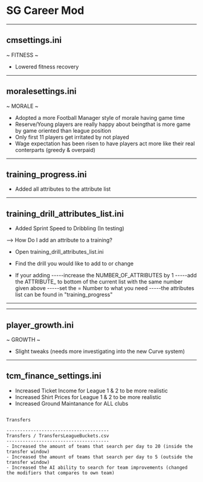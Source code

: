 # SG Career Mod

---------------------------
cmsettings.ini
---------------------------

~ FITNESS ~
- Lowered fitness recovery

---------------------------
moralesettings.ini
---------------------------

~ MORALE ~
- Adopted a more Football Manager style of morale having game time
- Reserve/Young players are really happy about beingthat is more game by game oriented than league position
- Only first 11 players get irritated by not  played
- Wage expectation has been risen to have players act more like their real conterparts (greedy & overpaid)

---------------------------
training_progress.ini
---------------------------

- Added all attributes to the attribute list

---------------------------
training_drill_attributes_list.ini
---------------------------

- Added Sprint Speed to Dribbling (In testing)

--> How Do I add an attribute to a training?

- Open training_drill_attributes_list.ini
- Find the drill you would like to add to or change

- If your adding 
-----increase the NUMBER_OF_ATTRIBUTES by 1
-----add the ATTRIBUTE_ to bottom of the current list with the same number given above
-----set the = Number to what you need
-----the attributes list can be found in "training_progress"
-----

---------------------------
player_growth.ini
---------------------------
 
~ GROWTH ~
- Slight tweaks (needs more investigating into the new Curve system)


---------------------------
tcm_finance_settings.ini
---------------------------

- Increased Ticket Income for League 1 & 2 to be more realistic
- Increased Shirt Prices for League 1 & 2 to be more realistic
- Increased Ground Maintanance for ALL clubs

~~~~~~~~~~~~~~~~~~~~~~~~~~~~~~~~~~~~~~~~~~~~~~~~~~~~~~~~~~~~~~~~~~~~~~~~~~~~~~~

Transfers

--------------------------------------
Transfers / TransfersLeagueBuckets.csv
--------------------------------------
- Increased the amount of teams that search per day to 20 (inside the transfer window)
- Increased the amount of teams that search per day to 5 (outside the transfer window)
- Increased the AI ability to search for team improvements (changed the modifiers that compares to own team)


